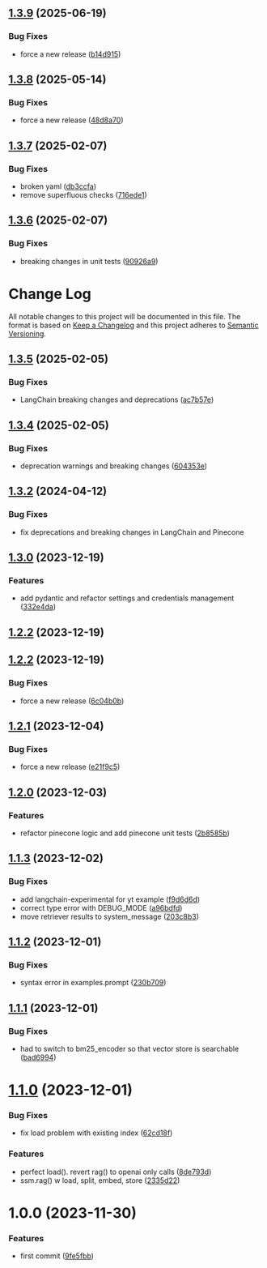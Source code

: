 ## [1.3.9](https://github.com/FullStackWithLawrence/openai-embeddings/compare/v1.3.8...v1.3.9) (2025-06-19)


### Bug Fixes

* force a new release ([b14d915](https://github.com/FullStackWithLawrence/openai-embeddings/commit/b14d9153a7337157fe3e2c887774c082f1b04b1c))

## [1.3.8](https://github.com/FullStackWithLawrence/openai-embeddings/compare/v1.3.7...v1.3.8) (2025-05-14)


### Bug Fixes

* force a new release ([48d8a70](https://github.com/FullStackWithLawrence/openai-embeddings/commit/48d8a70b6f2c53733d05366040de9d2812428084))

## [1.3.7](https://github.com/FullStackWithLawrence/openai-embeddings/compare/v1.3.6...v1.3.7) (2025-02-07)


### Bug Fixes

* broken yaml ([db3ccfa](https://github.com/FullStackWithLawrence/openai-embeddings/commit/db3ccfa8a6310f04c24a72f49140d6eada7c8f18))
* remove superfluous checks ([716ede1](https://github.com/FullStackWithLawrence/openai-embeddings/commit/716ede136628193040f4d9863aa2a36b34e3e345))

## [1.3.6](https://github.com/FullStackWithLawrence/openai-embeddings/compare/v1.3.5...v1.3.6) (2025-02-07)


### Bug Fixes

* breaking changes in unit tests ([90926a9](https://github.com/FullStackWithLawrence/openai-embeddings/commit/90926a95a30a30f12e98841ecce6ac910625be90))

# Change Log

All notable changes to this project will be documented in this file.
The format is based on [Keep a Changelog](http://keepachangelog.com/) and this project adheres to [Semantic Versioning](http://semver.org/).

## [1.3.5](https://github.com/FullStackWithLawrence/openai-embeddings/compare/v1.3.4...v1.3.5) (2025-02-05)

### Bug Fixes

- LangChain breaking changes and deprecations ([ac7b57e](https://github.com/FullStackWithLawrence/openai-embeddings/commit/ac7b57e75705afdea1d563c6a9e929504d782e87))

## [1.3.4](https://github.com/FullStackWithLawrence/openai-embeddings/compare/v1.3.3...v1.3.4) (2025-02-05)

### Bug Fixes

- deprecation warnings and breaking changes ([604353e](https://github.com/FullStackWithLawrence/openai-embeddings/commit/604353e60d1197a60c517b14c02dd02909754307))

## [1.3.2](https://github.com/FullStackWithLawrence/openai-embeddings/compare/v1.3.1...v1.3.2) (2024-04-12)

### Bug Fixes

- fix deprecations and breaking changes in LangChain and Pinecone

## [1.3.0](https://github.com/FullStackWithLawrence/openai-embeddings/compare/v1.2.2...v1.3.0) (2023-12-19)

### Features

- add pydantic and refactor settings and credentials management ([332e4da](https://github.com/FullStackWithLawrence/openai-embeddings/commit/332e4dab89924b6ac2436e6d260e645bed26a0b4))

## [1.2.2](https://github.com/FullStackWithLawrence/openai-embeddings/compare/v1.2.1...v1.2.2) (2023-12-19)

## [1.2.2](https://github.com/FullStackWithLawrence/openai-embeddings/compare/v1.2.1...v1.2.2) (2023-12-19)

### Bug Fixes

- force a new release ([6c04b0b](https://github.com/FullStackWithLawrence/openai-embeddings/commit/6c04b0b95486fa25b40c6f4d1954bd22b58df7c9))

## [1.2.1](https://github.com/FullStackWithLawrence/openai-embeddings/compare/v1.2.0...v1.2.1) (2023-12-04)

### Bug Fixes

- force a new release ([e21f9c5](https://github.com/FullStackWithLawrence/openai-embeddings/commit/e21f9c56b6dc3be3320afb88a491b43fc04d365b))

## [1.2.0](https://github.com/lpm0073/hybrid-search-retriever/compare/v1.1.3...v1.2.0) (2023-12-03)

### Features

- refactor pinecone logic and add pinecone unit tests ([2b8585b](https://github.com/lpm0073/hybrid-search-retriever/commit/2b8585b36e400d04f22e2a5565ea96f4482fd5f4))

## [1.1.3](https://github.com/lpm0073/hybrid-search-retriever/compare/v1.1.2...v1.1.3) (2023-12-02)

### Bug Fixes

- add langchain-experimental for yt example ([f9d6d6d](https://github.com/lpm0073/hybrid-search-retriever/commit/f9d6d6d0b11ff9c1f06faf7eb69511bc5702066d))
- correct type error with DEBUG_MODE ([a96bdfd](https://github.com/lpm0073/hybrid-search-retriever/commit/a96bdfdb5a0b015740110e02f9f9b06917cd31c7))
- move retriever results to system_message ([203c8b3](https://github.com/lpm0073/hybrid-search-retriever/commit/203c8b300cda156ac44a0c6e02510c2ab6a2b074))

## [1.1.2](https://github.com/lpm0073/hybrid-search-retriever/compare/v1.1.1...v1.1.2) (2023-12-01)

### Bug Fixes

- syntax error in examples.prompt ([230b709](https://github.com/lpm0073/hybrid-search-retriever/commit/230b7090c96bdd4d7d8757b182f891ab1b82c6f4))

## [1.1.1](https://github.com/lpm0073/netec-llm/compare/v1.1.0...v1.1.1) (2023-12-01)

### Bug Fixes

- had to switch to bm25_encoder so that vector store is searchable ([bad6994](https://github.com/lpm0073/netec-llm/commit/bad699481d217dde81877d85124395529652dabe))

# [1.1.0](https://github.com/lpm0073/netec-llm/compare/v1.0.0...v1.1.0) (2023-12-01)

### Bug Fixes

- fix load problem with existing index ([62cd18f](https://github.com/lpm0073/netec-llm/commit/62cd18f8088873a794ec363c4e18770dfdc41ea5))

### Features

- perfect load(). revert rag() to openai only calls ([8de793d](https://github.com/lpm0073/netec-llm/commit/8de793dcca77ec23f09e68ca9e8dba7f64623b3c))
- ssm.rag() w load, split, embed, store ([2335d22](https://github.com/lpm0073/netec-llm/commit/2335d22c5fd9092642ff1eb67a34fbcd712d7f9b))

# 1.0.0 (2023-11-30)

### Features

- first commit ([9fe5fbb](https://github.com/lpm0073/netec-llm/commit/9fe5fbbd03d278a90a7351a4d907a74783e48684))
